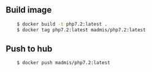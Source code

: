 ## Build image
```bash
    $ docker build -t php7.2:latest .
    $ docker tag php7.2:latest madmis/php7.2:latest
```

## Push to hub
```bash
    $ docker push madmis/php7.2:latest
```
